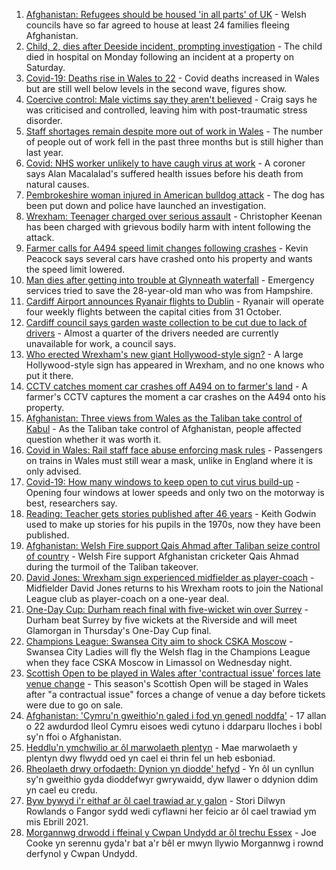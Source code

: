 1. [Afghanistan: Refugees should be housed 'in all parts' of UK](https://www.bbc.co.uk/news/uk-wales-58246941) - Welsh councils have so far agreed to house at least 24 families fleeing Afghanistan.
2. [Child, 2, dies after Deeside incident, prompting investigation](https://www.bbc.co.uk/news/uk-wales-58246055) - The child died in hospital on Monday following an incident at a property on Saturday.
3. [Covid-19: Deaths rise in Wales to 22](https://www.bbc.co.uk/news/uk-wales-58244250) - Covid deaths increased in Wales but are still well below levels in the second wave, figures show.
4. [Coercive control: Male victims say they aren't believed](https://www.bbc.co.uk/news/uk-wales-58233300) - Craig says he was criticised and controlled, leaving him with post-traumatic stress disorder.
5. [Staff shortages remain despite more out of work in Wales](https://www.bbc.co.uk/news/uk-wales-58241503) - The number of people out of work fell in the past three months but is still higher than last year.
6. [Covid: NHS worker unlikely to have caugh virus at work](https://www.bbc.co.uk/news/uk-wales-58241511) - A coroner says Alan Macalalad's suffered health issues before his death from natural causes.
7. [Pembrokeshire woman injured in American bulldog attack](https://www.bbc.co.uk/news/uk-wales-58248554) - The dog has been put down and police have launched an investigation.
8. [Wrexham: Teenager charged over serious assault](https://www.bbc.co.uk/news/uk-wales-58241025) - Christopher Keenan has been charged with grievous bodily harm with intent following the attack.
9. [Farmer calls for A494 speed limit changes following crashes](https://www.bbc.co.uk/news/uk-wales-58235362) - Kevin Peacock says several cars have crashed onto his property and wants the speed limit lowered.
10. [Man dies after getting into trouble at Glynneath waterfall](https://www.bbc.co.uk/news/uk-wales-58241512) - Emergency services tried to save the 28-year-old man who was from Hampshire.
11. [Cardiff Airport announces Ryanair flights to Dublin](https://www.bbc.co.uk/news/uk-wales-58246062) - Ryanair will operate four weekly flights between the capital cities from 31 October.
12. [Cardiff council says garden waste collection to be cut due to lack of drivers](https://www.bbc.co.uk/news/uk-wales-58235359) - Almost a quarter of the drivers needed are currently unavailable for work, a council says.
13. [Who erected Wrexham's new giant Hollywood-style sign?](https://www.bbc.co.uk/news/uk-wales-58248494) - A large Hollywood-style sign has appeared in Wrexham, and no one knows who put it there.
14. [CCTV catches moment car crashes off A494 on to farmer's land](https://www.bbc.co.uk/news/uk-wales-58243619) - A farmer's CCTV captures the moment a car crashes on the A494 onto his property.
15. [Afghanistan: Three views from Wales as the Taliban take control of Kabul](https://www.bbc.co.uk/news/uk-wales-58238554) - As the Taliban take control of Afghanistan, people affected question whether it was worth it.
16. [Covid in Wales: Rail staff face abuse enforcing mask rules](https://www.bbc.co.uk/news/uk-wales-58205655) - Passengers on trains in Wales must still wear a mask, unlike in England where it is only advised.
17. [Covid-19: How many windows to keep open to cut virus build-up](https://www.bbc.co.uk/news/uk-wales-58204733) - Opening four windows at lower speeds and only two on the motorway is best, researchers say.
18. [Reading: Teacher gets stories published after 46 years](https://www.bbc.co.uk/news/uk-wales-58189969) - Keith Godwin used to make up stories for his pupils in the 1970s, now they have been published.
19. [Afghanistan: Welsh Fire support Qais Ahmad after Taliban seize control of country](https://www.bbc.co.uk/sport/cricket/58249387) - Welsh Fire support Afghanistan cricketer Qais Ahmad during the turmoil of the Taliban takeover.
20. [David Jones: Wrexham sign experienced midfielder as player-coach](https://www.bbc.co.uk/sport/football/58249390) - Midfielder David Jones returns to his Wrexham roots to join the National League club as player-coach on a one-year deal.
21. [One-Day Cup: Durham reach final with five-wicket win over Surrey](https://www.bbc.co.uk/sport/cricket/58230491) - Durham beat Surrey by five wickets at the Riverside and will meet Glamorgan in Thursday's One-Day Cup final.
22. [Champions League: Swansea City aim to shock CSKA Moscow](https://www.bbc.co.uk/sport/football/58236559) - Swansea City Ladies will fly the Welsh flag in the Champions League when they face CSKA Moscow in Limassol on Wednesday night.
23. [Scottish Open to be played in Wales after 'contractual issue' forces late venue change](https://www.bbc.co.uk/sport/snooker/58250195) - This season's Scottish Open will be staged in Wales after "a contractual issue" forces a change of venue a day before tickets were due to go on sale.
24. [Afghanistan: 'Cymru'n gweithio'n galed i fod yn genedl noddfa'](https://www.bbc.co.uk/newyddion/58236934) - 17 allan o 22 awdurdod lleol Cymru eisoes wedi cytuno i ddarparu lloches i bobl sy'n ffoi o Afghanistan.
25. [Heddlu'n ymchwilio ar ôl marwolaeth plentyn](https://www.bbc.co.uk/newyddion/58236939) - Mae marwolaeth y plentyn dwy flwydd oed yn cael ei thrin fel un heb esboniad.
26. [Rheolaeth drwy orfodaeth: Dynion yn diodde' hefyd](https://www.bbc.co.uk/newyddion/58236852) - Yn ôl un cynllun sy'n gweithio gyda dioddefwyr gwrywaidd, dyw llawer o ddynion ddim yn cael eu credu.
27. [Byw bywyd i'r eithaf ar ôl cael trawiad ar y galon](https://www.bbc.co.uk/newyddion/58246235) - Stori Dilwyn Rowlands o Fangor sydd wedi cyflawni her feicio ar ôl cael trawiad ym mis Ebrill 2021.
28. [Morgannwg drwodd i ffeinal y Cwpan Undydd ar ôl trechu Essex](https://www.bbc.co.uk/newyddion/58233591) - Joe Cooke yn serennu gyda'r bat a'r bêl er mwyn llywio Morgannwg i rownd derfynol y Cwpan Undydd.
